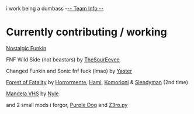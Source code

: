 i work being a dumbass 
-[-- Team Info --](https://github.com/SorbetLover/SorbetLover/blob/main/Teams.md)
# Currently contributing / working
[Nostalgic Funkin](https://github.com/MAZ12211/NostalgicFunkin)

FNF Wild Side (not beastars) by [TheSourEevee](https://twitter.com/SourEevee)

Changed Funkin and Sonic fnf fuck (lmao) by [Yaster](https://twitter.com/YasterWolly)

[Forest of Fatality](https://fridaynightfunking.fandom.com/wiki/FNF:_Forest_of_Fatality) by [Horrormente](https://twitter.com/horrormente), [Hami](https://twitter.com/V2Drezim), [Komorioni](https://twitter.com/yumekomo_) & [Slendyman](https://twitter.com/TSlendyman)  (2nd time)

[Mandela VHS](https://twitter.com/Mandela_Vhs) by [Nyle](https://twitter.com/Nyle_Animations)

and 2 small mods i forgor, [Purple Dog](https://twitter.com/cachororoxo) and [Z3ro.py](https://twitter.com/zer0pycom)

